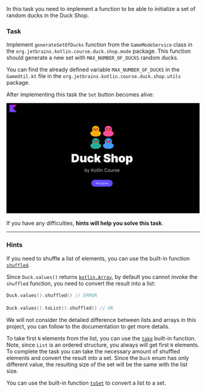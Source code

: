 In this task you need to implement a function
to be able to initialize a set of random ducks in the Duck Shop.

### Task

Implement `generateSetOfDucks` function from the `GameModeService` class in
the `org.jetbrains.kotlin.course.duck.shop.mode` package.
This function should generate a new set with `MAX_NUMBER_OF_DUCKS` random ducks.

You can find the already defined variable `MAX_NUMBER_OF_DUCKS`
in the `GameUtil.kt` file in the `org.jetbrains.kotlin.course.duck.shop.utils` package.

After implementing this task the `Set` button becomes alive:

![Current state](../../utils/src/main/resources/images/duck/shop/states/state_2.gif)

If you have any difficulties, **hints will help you solve this task**.

----

### Hints

<div class="hint" title="How can I shuffle a list of elements?">

If you need to shuffle a list of elements, you can use the built-in function [`shuffled`](https://kotlinlang.org/api/latest/jvm/stdlib/kotlin.collections/shuffled.html).

Since `Duck.values()` returns [`kotlin.Array`](https://kotlinlang.org/docs/arrays.html), by default you cannot invoke the `shuffled` function, you need to convert the result into a list:
```kotlin
Duck.values().shuffled() // ERROR

Duck.values().toList().shuffled() // OK
```

We will not consider the detailed difference between lists and arrays in this project, you can follow to the documentation to get more details.
</div>

<div class="hint" title="How can I take N first elements from a list?">

To take first `N` elements from the list, you can use the [`take`](https://kotlinlang.org/api/latest/jvm/stdlib/kotlin.collections/take.html) built-in function.
Note, since `List` is an ordered structure, you always will get first `N` elements.
To complete the task you can take the necessary amount of shuffled elements and convert the result into a set.
Since the `Duck` enum has only different value, the resulting size of the set will be the same with the list size.
</div>

<div class="hint" title="How can I convert a list to a set">

You can use the built-in function [`toSet`](https://kotlinlang.org/api/latest/jvm/stdlib/kotlin.collections/to-set.html) to convert a list to a set.
</div>
